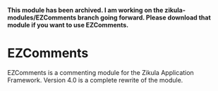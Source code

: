 **This module has been archived. I am working on the zikula-modules/EZComments branch going forward. Please download that module if you want to use EZComments.**

EZComments
==========

EZComments is a commenting module for the Zikula Application Framework. Version 4.0 is a complete rewrite of the module.
